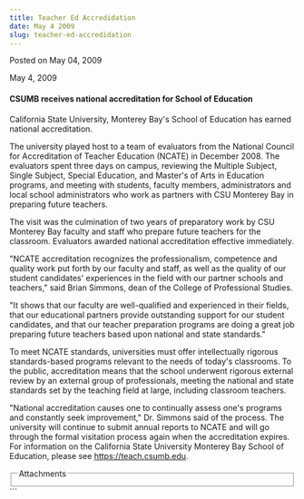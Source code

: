 ```yaml
---
title: Teacher Ed Accredidation
date: May 4 2009
slug: teacher-ed-accredidation
---
```


 
<span class="date">Posted on May 04, 2009 </span>
<p>May 4, 2009</p>
<h4>CSUMB receives national accreditation for School of Education</h4>
<p>
  California State University, Monterey Bay&apos;s School of Education has
  earned national accreditation.
</p>
<p>
  The university played host to a team of evaluators from the National Council
  for Accreditation of Teacher Education (NCATE) in December 2008. The
  evaluators spent three days on campus, reviewing the Multiple Subject, Single
  Subject, Special Education, and Master&apos;s of Arts in Education programs,
  and meeting with students, faculty members, administrators and local school
  administrators who work as partners with CSU Monterey Bay in preparing future
  teachers.
</p>
<p>
  The visit was the culmination of two years of preparatory work by CSU Monterey
  Bay faculty and staff who prepare future teachers for the classroom.
  Evaluators awarded national accreditation effective immediately.
</p>
<p>
  &quot;NCATE accreditation recognizes the professionalism, competence and
  quality work put forth by our faculty and staff, as well as the quality of our
  student candidates&apos; experiences in the field with our partner schools and
  teachers,&quot; said Brian Simmons, dean of the College of Professional
  Studies.
</p>
<p>
  &quot;It shows that our faculty are well-qualified and experienced in their
  fields, that our educational partners provide outstanding support for our
  student candidates, and that our teacher preparation programs are doing a
  great job preparing future teachers based upon national and state
  standards.&quot;
</p>
<p>
  To meet NCATE standards, universities must offer intellectually rigorous
  standards-based programs relevant to the needs of today&apos;s classrooms. To
  the public, accreditation means that the school underwent rigorous external
  review by an external group of professionals, meeting the national and state
  standards set by the teaching field at large, including classroom teachers.
</p>
<p>
  &quot;National accreditation causes one to continually assess one&apos;s
  programs and constantly seek improvement,&quot; Dr. Simmons said of the
  process. The university will continue to submit annual reports to NCATE and
  will go through the formal visitation process again when the accreditation
  expires. For information on the California State University Monterey Bay
  School of Education, please see
  <a href="https://teach.csumb.edu" title="https://teach.csumb.edu"
    >https://teach.csumb.edu</a
  >.
</p>
<fieldset class="fieldgroup group-attachments">
  <legend>Attachments</legend>
  <div class="field field-type-emvideo field-field-attach-video">
    <div class="field-items">
      <div class="field-item odd">
        <div class="emvideo emvideo-video emvideo-" />
      </div>
    </div>
  </div>
</fieldset>
```
